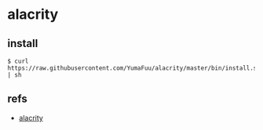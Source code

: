 # alacrity

## install

```
$ curl https://raw.githubusercontent.com/YumaFuu/alacrity/master/bin/install.sh | sh
```

## refs
- [alacrity](https://github.com/alacritty/alacritty) <br>

